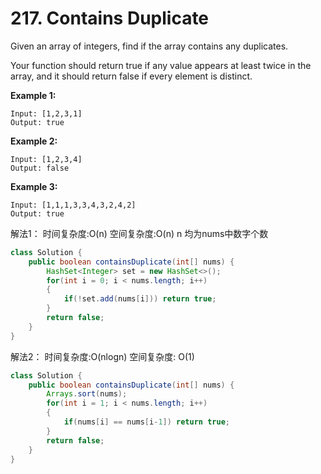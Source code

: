 # 217. Contains Duplicate



Given an array of integers, find if the array contains any duplicates.

Your function should return true if any value appears at least twice in the array, and it should return false if every element is distinct.

**Example 1:**

```text
Input: [1,2,3,1]
Output: true
```

**Example 2:**

```text
Input: [1,2,3,4]
Output: false
```

**Example 3:**

```text
Input: [1,1,1,3,3,4,3,2,4,2]
Output: true
```

解法1： 时间复杂度:O\(n\) 空间复杂度:O\(n\) n 均为nums中数字个数

```java
class Solution {
    public boolean containsDuplicate(int[] nums) {
        HashSet<Integer> set = new HashSet<>();
        for(int i = 0; i < nums.length; i++)
        {
            if(!set.add(nums[i])) return true;
        }
        return false;
    }
}
```

解法2： 时间复杂度:O\(nlogn\) 空间复杂度: O\(1\)

```java
class Solution {
    public boolean containsDuplicate(int[] nums) {
        Arrays.sort(nums);
        for(int i = 1; i < nums.length; i++)
        {
            if(nums[i] == nums[i-1]) return true;
        }
        return false;
    }
}
```

